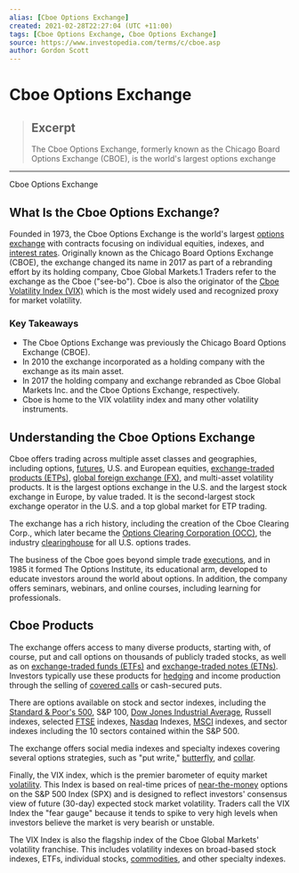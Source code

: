 ```yaml
---
alias: [Cboe Options Exchange]
created: 2021-02-28T22:27:04 (UTC +11:00)
tags: [Cboe Options Exchange, Cboe Options Exchange]
source: https://www.investopedia.com/terms/c/cboe.asp
author: Gordon Scott
---
```


# Cboe Options Exchange

> ## Excerpt
> The Cboe Options Exchange, formerly known as the Chicago Board Options Exchange (CBOE), is the world's largest options exchange

---

Cboe Options Exchange
## What Is the Cboe Options Exchange?

Founded in 1973, the Cboe Options Exchange is the world's largest [options](https://www.investopedia.com/terms/o/option.asp) [exchange](https://www.investopedia.com/terms/e/exchange.asp) with contracts focusing on individual equities, indexes, and [interest rates](https://www.investopedia.com/terms/i/interestrate.asp). Originally known as the Chicago Board Options Exchange (CBOE), the exchange changed its name in 2017 as part of a rebranding effort by its holding company, Cboe Global Markets.1 Traders refer to the exchange as the Cboe ("see-bo"). Cboe is also the originator of the [Cboe Volatility Index (VIX)](https://www.investopedia.com/terms/v/vix.asp) which is the most widely used and recognized proxy for market volatility.

### Key Takeaways

-   The Cboe Options Exchange was previously the Chicago Board Options Exchange (CBOE).
-   In 2010 the exchange incorporated as a holding company with the exchange as its main asset.
-   In 2017 the holding company and exchange rebranded as Cboe Global Markets Inc. and the Cboe Options Exchange, respectively.
-   Cboe is home to the VIX volatility index and many other volatility instruments.

## Understanding the Cboe Options Exchange

Cboe offers trading across multiple asset classes and geographies, including options, [futures](https://www.investopedia.com/terms/f/futures.asp), U.S. and European equities, [exchange-traded products (ETPs)](https://www.investopedia.com/terms/e/exchange-traded-products-etp.asp), [global foreign exchange (FX)](https://www.investopedia.com/terms/f/forex.asp), and multi-asset volatility products. It is the largest options exchange in the U.S. and the largest stock exchange in Europe, by value traded. It is the second-largest stock exchange operator in the U.S. and a top global market for ETP trading.

The exchange has a rich history, including the creation of the Cboe Clearing Corp., which later became the [Options Clearing Corporation (OCC)](https://www.investopedia.com/terms/o/occ.asp), the industry [clearinghouse](https://www.investopedia.com/terms/c/clearinghouse.asp) for all U.S. options trades.

The business of the Cboe goes beyond simple trade [executions](https://www.investopedia.com/terms/e/execution.asp), and in 1985 it formed The Options Institute, its educational arm, developed to educate investors around the world about options. In addition, the company offers seminars, webinars, and online courses, including learning for professionals.

## Cboe Products

The exchange offers access to many diverse products, starting with, of course, put and call options on thousands of publicly traded stocks, as well as on [exchange-traded funds (ETFs)](https://www.investopedia.com/terms/e/etf.asp) and [exchange-traded notes (ETNs)](https://www.investopedia.com/terms/e/etn.asp). Investors typically use these products for [hedging](https://www.investopedia.com/terms/h/hedge.asp) and income production through the selling of [covered calls](https://www.investopedia.com/terms/c/coveredcall.asp) or cash-secured puts.

There are options available on stock and sector indexes, including the [Standard & Poor's 500](https://www.investopedia.com/terms/s/sp500.asp), S&P 100, [Dow Jones Industrial Average](https://www.investopedia.com/terms/d/djia.asp), Russell indexes, selected [FTSE](https://www.investopedia.com/terms/f/ftse.asp) indexes, [Nasdaq](https://www.investopedia.com/terms/n/nasdaq.asp) Indexes, [MSCI](https://www.investopedia.com/terms/m/msci.asp) indexes, and sector indexes including the 10 sectors contained within the S&P 500.

The exchange offers social media indexes and specialty indexes covering several options strategies, such as "put write," [butterfly](https://www.investopedia.com/terms/b/butterflyspread.asp), and [collar](https://www.investopedia.com/terms/c/collar.asp).

Finally, the VIX index, which is the premier barometer of equity market [volatility](https://www.investopedia.com/terms/v/volatility.asp). This Index is based on real-time prices of [near-the-money](https://www.investopedia.com/terms/n/near-the-money.asp) options on the S&P 500 Index (SPX) and is designed to reflect investors' consensus view of future (30-day) expected stock market volatility. Traders call the VIX Index the "fear gauge" because it tends to spike to very high levels when investors believe the market is very bearish or unstable.

The VIX Index is also the flagship index of the Cboe Global Markets' volatility franchise. This includes volatility indexes on broad-based stock indexes, ETFs, individual stocks, [commodities](https://www.investopedia.com/terms/c/commodity.asp), and other specialty indexes.
